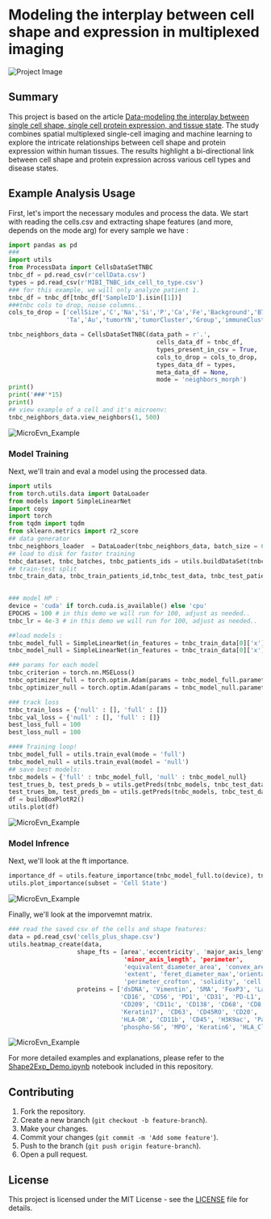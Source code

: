 
# Modeling the interplay between cell shape and expression in multiplexed imaging

![Project Image](https://github.com/YuvalTamir2/shape-exp-modeling/blob/main/Images/forGit_page-0001.jpg)

## Summary

This project is based on the article [Data-modeling the interplay between single cell shape, single cell protein expression, and tissue state](https://www.biorxiv.org/content/10.1101/2024.05.29.595857v1). 
The study combines spatial multiplexed single-cell imaging and machine learning to explore the intricate relationships between cell shape and protein expression within human tissues. 
The results highlight a bi-directional link between cell shape and protein expression across various cell types and disease states. 

## Example Analysis Usage

First, let's import the necessary modules and process the data.
We start with reading the cells.csv and extracting shape features (and more, depends on the mode arg)
for every sample we have : 

```python
import pandas as pd
###
import utils
from ProcessData import CellsDataSetTNBC
tnbc_df = pd.read_csv(r'cellData.csv')
types = pd.read_csv(r'MIBI_TNBC_idx_cell_to_type.csv')
### for this example, we will only analyze patient 1.
tnbc_df = tnbc_df[tnbc_df['SampleID'].isin([1])]
###tnbc cols to drop, noise columns..
cols_to_drop = ['cellSize','C','Na','Si','P','Ca','Fe','Background','B7H3','OX40','CD163', 'CSF-1R',
                'Ta','Au','tumorYN','tumorCluster','Group','immuneCluster','immuneGroup']

tnbc_neighbors_data = CellsDataSetTNBC(data_path = r'.',
                                         cells_data_df = tnbc_df,
                                         types_present_in_csv = True,
                                         cols_to_drop = cols_to_drop,
                                         types_data_df = types,
                                         meta_data_df = None,
                                         mode = 'neighbors_morph')
print()
print('###'*15)
print()
## view example of a cell and it's microenv:
tnbc_neighbors_data.view_neighbors(1, 500)
```
![MicroEvn_Example](https://github.com/YuvalTamir2/shape-exp-modeling/blob/main/Images/example_microenv.png)

### Model Training

Next, we'll train and eval a model using the processed data.

```python
import utils
from torch.utils.data import DataLoader
from models import SimpleLinearNet
import copy
import torch
from tqdm import tqdm
from sklearn.metrics import r2_score
## data generator
tnbc_neighbors_loader  = DataLoader(tnbc_neighbors_data, batch_size = 64, shuffle = True)
## load to disk for faster training
tnbc_dataset, tnbc_batches, tnbc_patients_ids = utils.buildDataSet(tnbc_neighbors_loader)
## train-test split
tnbc_train_data, tnbc_train_patients_id,tnbc_test_data, tnbc_test_patients_id = utils.train_test_split(tnbc_dataset, 
                                                                                                tnbc_patients_ids)

### model HP : 
device = 'cuda' if torch.cuda.is_available() else 'cpu'
EPOCHS = 100 # in this demo we will run for 100, adjust as needed..
tnbc_lr = 4e-3 # in this demo we will run for 100, adjust as needed..

##load models :
tnbc_model_full = SimpleLinearNet(in_features = tnbc_train_data[0]['x'].shape[1], out_features = tnbc_train_data[0]['y'].shape[1]).to(device)
tnbc_model_null = SimpleLinearNet(in_features = tnbc_train_data[0]['x'].shape[1] - 12, out_features = tnbc_train_data[0]['y'].shape[1]).to(device)

### params for each model
tnbc_criterion = torch.nn.MSELoss()
tnbc_optimizer_full = torch.optim.Adam(params = tnbc_model_full.parameters(), lr = tnbc_lr)
tnbc_optimizer_null = torch.optim.Adam(params = tnbc_model_null.parameters(), lr = tnbc_lr)

### track loss
tnbc_train_loss = {'null' : [], 'full' : []}
tnbc_val_loss = {'null' : [], 'full' : []}
best_loss_full = 100
best_loss_null = 100

#### Training loop!
tnbc_model_full = utils.train_eval(mode = 'full')
tnbc_model_null = utils.train_eval(model = 'null')
## save best models:
tnbc_models = {'full' : tnbc_model_full, 'null' : tnbc_model_null}
test_trues_b, test_preds_b = utils.getPreds(tnbc_models, tnbc_test_data, device, mode = 'null')
test_trues_bm, test_preds_bm = utils.getPreds(tnbc_models, tnbc_test_data,device, mode = 'full')
df = buildBoxPlotR2()
utils.plot(df)
```
![MicroEvn_Example](https://github.com/YuvalTamir2/shape-exp-modeling/blob/main/Images/example_models_compare.png)

### Model Infrence

Next, we'll look at the ft importance.

```python
importance_df = utils.feature_importance(tnbc_model_full.to(device), tnbc_train_data[0]['x'].to(device), num_target_features = 36)
utils.plot_importance(subset = 'Cell State')
```
![MicroEvn_Example](https://github.com/YuvalTamir2/shape-exp-modeling/blob/main/Images/example_ft_improtance.png)

Finally, we'll look at the imporvemnt matrix.

```python
### read the saved csv of the cells and shape features:
data = pd.read_csv('cells_plus_shape.csv')
utils.heatmap_create(data,
                   shape_fts = [area','eccentricity', 'major_axis_length',
                                'minor_axis_length', 'perimeter',
                                'equivalent_diameter_area', 'convex_area',
                                'extent', 'feret_diameter_max','orientation',
                                'perimeter_crofton', 'solidity', 'cell type'],
                   proteins = ['dsDNA', 'Vimentin', 'SMA', 'FoxP3', 'Lag3', 'CD4',
                               'CD16', 'CD56', 'PD1', 'CD31', 'PD-L1', 'EGFR', 'Ki67',
                               'CD209', 'CD11c', 'CD138', 'CD68', 'CD8', 'CD3', 'IDO',
                               'Keratin17', 'CD63', 'CD45RO', 'CD20', 'p53', 'Beta catenin',
                               'HLA-DR', 'CD11b', 'CD45', 'H3K9ac', 'Pan-Keratin', 'H3K27me3',
                               'phospho-S6', 'MPO', 'Keratin6', 'HLA_Class_1']

```
![MicroEvn_Example](https://github.com/YuvalTamir2/shape-exp-modeling/blob/main/Images/screen.png)



For more detailed examples and explanations, please refer to the [Shape2Exp_Demo.ipynb](Shape2Exp_Demo.ipynb) notebook included in this repository.

## Contributing

1. Fork the repository.
2. Create a new branch (`git checkout -b feature-branch`).
3. Make your changes.
4. Commit your changes (`git commit -m 'Add some feature'`).
5. Push to the branch (`git push origin feature-branch`).
6. Open a pull request.

## License

This project is licensed under the MIT License - see the [LICENSE](LICENSE) file for details.

